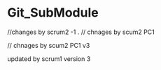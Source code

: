 # Git_SubModule

//changes by scrum2 -1
.
// chnages by scum2 PC1

// chnages by scum2 PC1
v3
  
updated by scrum1 version 3
